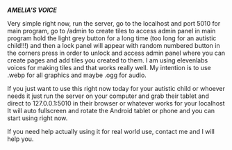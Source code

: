 ***AMELIA'S VOICE***

Very simple right now, run the server, go to the localhost and port 5010 for main program, go to  /admin to create tiles
to access admin panel in main program hold the light grey button for a long time (too long for an autistic child!!!) and then a lock panel will appear with random numbered button in the corners
press in order to unlock and access admin panel where you can create pages and add tiles you created to them.
I am using elevenlabs voices for making tiles and that works really well.  My intention is to use .webp for all graphics and maybe .ogg for audio.

If you just want to use this right now today for your autistic child or whoever needs it just run the server on your computer and grab their tablet and direct to 
127.0.0.1:5010 in their browser or whatever works for your localhost 
It will auto fullscreen and rotate the Android tablet or phone and you can start using right now.

If you need help actually using it for real world use, contact me and I will help you.
